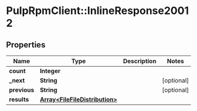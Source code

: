 # PulpRpmClient::InlineResponse20012

## Properties
Name | Type | Description | Notes
------------ | ------------- | ------------- | -------------
**count** | **Integer** |  | 
**_next** | **String** |  | [optional] 
**previous** | **String** |  | [optional] 
**results** | [**Array&lt;FileFileDistribution&gt;**](FileFileDistribution.md) |  | 


